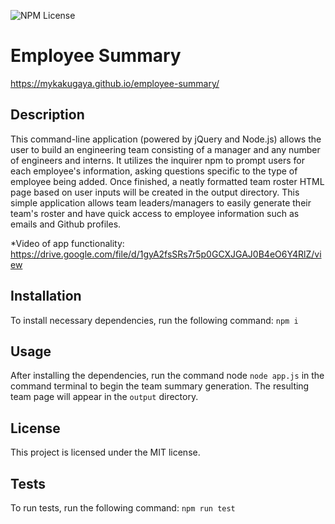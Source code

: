 ![NPM License](https://img.shields.io/static/v1?label=license&message=MIT&color=brightgreen)
# Employee Summary
https://mykakugaya.github.io/employee-summary/

## Description
This command-line application (powered by jQuery and Node.js) allows the user to build an engineering team consisting of a manager and any number of engineers and interns. It utilizes the inquirer npm to prompt users for each employee's information, asking questions specific to the type of employee being added. Once finished, a neatly formatted team roster HTML page based on user inputs will be created in the output directory. This simple application allows team leaders/managers to easily generate their team's roster and have quick access to employee information such as emails and Github profiles.

*Video of app functionality: https://drive.google.com/file/d/1gyA2fsSRs7r5p0GCXJGAJ0B4eO6Y4RlZ/view

## Installation
To install necessary dependencies, run the following command: `npm i`

## Usage
After installing the dependencies, run the command node `node app.js` in the command terminal to begin the team summary generation. The resulting team page will appear in the `output` directory.

## License
This project is licensed under the MIT license.

## Tests
To run tests, run the following command: `npm run test`